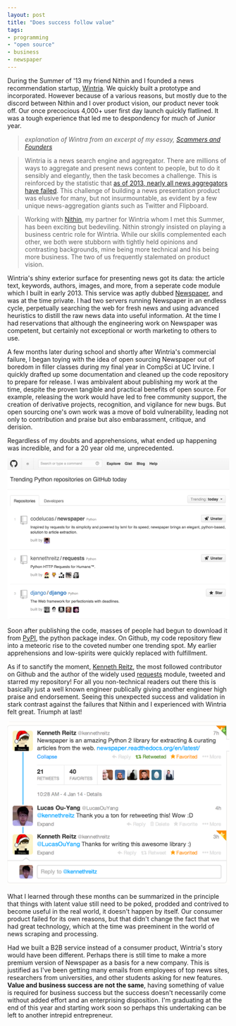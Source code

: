 ```yaml
---
layout: post
title: "Does success follow value"
tags:
- programming
- "open source"
- business
- newspaper
---
```


During the Summer of '13 my friend Nithin and I founded a news recommendation startup, [Wintria](http://wintria.com). We quickly built a prototype and incorporated. However because of a various reasons, but mostly due to the discord between Nithin and I over product vision, our product never took off. Our once precocious 4,000+ user first day launch quickly flatlined. It was a tough experience that led me to despondency for much of Junior year.

> *explanation of Wintra from an excerpt of my essay, [Scammers and Founders](https://codelucas.com/summer-of-13/)*

> Wintria is a news search engine and aggregator. There are millions of ways to aggregate and present news content to people, but to do it sensibly and elegantly, then the task becomes a challenge. This is reinforced by the statistic that [as of 2013, nearly all news aggregators have failed](http://www.quora.com/News-Aggregators/As-of-2013-why-have-personalized-news-startups-failed). This challenge of building a news presentation product was elusive for many, but not insurmountable, as evident by a few unique news-aggregation giants such as Twitter and Flipboard.

> Working with [Nithin](http://nithinjilla.com), my partner for Wintria whom I met this Summer, has been exciting but bedeviling. Nithin strongly insisted on playing a business centric role for Wintria. While our skills complemented each other, we both were stubborn with tightly held opinions and contrasting backgrounds, mine being more technical and his being more business. The two of us frequently stalemated on product vision.

Wintria's shiny exterior surface for presenting news got its data: the article text, keywords, authors, images, and more, from a seperate code module which I built in early 2013. This service was aptly dubbed [Newspaper](http://newspaper.readthedocs.org/en/latest/), and was at the time private. I had two servers running Newspaper in an endless cycle, perpetually searching the web for fresh news and using advanced heuristics to distill the raw news data into useful information. At the time I had reservations that although the engineering work on Newspaper was competent, but certainly not exceptional or worth marketing to others to use.

A few months later during school and shortly after Wintria's commercial failure, I began toying with the idea of open sourcing Newspaper out of boredom in filler classes during my final year in CompSci at UC Irvine. I quickly drafted up some documentation and cleaned up the code repository to prepare for release. I was ambivalent about publishing my work at the time, despite the proven tangible and practical benefits of open source. For example, releasing the work would have led to free community support, the creation of derivative projects, recognition, and vigilance for new bugs. But open sourcing one's own work was a move of bold vulnerability, leading not only to contribution and praise but also embarassment, critique, and derision.

Regardless of my doubts and apprehensions, what ended up happening was incredible, and for a 20 year old me, unprecedented.

![Number 1 on Github](/images/newspaper_trending_first.png)

Soon after publishing the code, masses of people had begun to download it from [PyPI](https://pypi.org/), the python package index. On Github, my code repository flew into a meteoric rise to the coveted number one trending spot. My earlier apprehensions and low-spirits were quickly replaced with fulfillment.

As if to sanctify the moment, [Kenneth Reitz](https://github.com/kennethreitz/), the most followed contributor on Github and the author of the widely used [requests](https://github.com/kennethreitz/requests) module, tweeted and starred my repository! For all you non-technical readers out there this is basically just a well known engineer publically giving another engineer high praise and endorsement. Seeing this unexpected success and validation in stark contrast against the failures that Nithin and I experienced with Wintria felt great. Triumph at last!

![Kenneth Reitz starring my repo!](/images/KR_tweeted_newspaper.png)

What I learned through these months can be summarized in the principle that things with latent value still need to be poked, prodded and contrived to become useful in the real world, it doesn't happen by itself. Our consumer product failed for its own reasons, but that didn't change the fact that we had great technology, which at the time was preeminent in the world of news scraping and processing.

Had we built a B2B service instead of a consumer product, Wintria's story would have been different. Perhaps there is still time to make a more premium version of Newspaper as a basis for a new company. This is justified as I've been getting many emails from employees of top news sites, researchers from universities, and other students asking for new features. **Value and business success are not the same**, having something of value is required for business success but the success doesn't necessarily come without added effort and an enterprising disposition. I'm graduating at the end of this year and starting work soon so perhaps this undertaking can be left to another intrepid entrepreneur.
